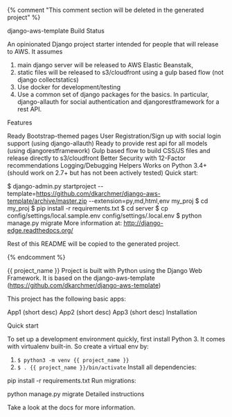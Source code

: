 {% comment "This comment section will be deleted in the generated project" %}

django-aws-template
Build Status

An opinionated Django project starter intended for people that will release to AWS. It assumes
1) main django server will be released to AWS Elastic Beanstalk,
2) static files will be released to s3/cloudfront using a gulp based flow (not django collectstatics)
2) Use docker for development/testing
3) Use a common set of django packages for the basics. In particular, django-allauth for social authentication
and djangorestframework for a rest API.

Features

Ready Bootstrap-themed pages
User Registration/Sign up with social login support (using django-allauth)
Ready to provide rest api for all models (using djangorestframework)
Gulp based flow to build CSS/JS files and release directly to s3/cloudfront
Better Security with 12-Factor recommendations
Logging/Debugging Helpers
Works on Python 3.4+ (should work on 2.7+ but has not been actively tested)
Quick start:

$ django-admin.py startproject --template=https://github.com/dkarchmer/django-aws-template/archive/master.zip --extension=py,md,html,env my_proj
$ cd my_proj
$ pip install -r requirements.txt
$ cd server
$ cp config/settings/local.sample.env config/settings/.local.env
$ python manage.py migrate
More information at: http://django-edge.readthedocs.org/

Rest of this README will be copied to the generated project.

{% endcomment %}

{{ project_name }}
Project is built with Python using the Django Web Framework.
It is based on the django-aws-template (https://github.com/dkarchmer/django-aws-template)

This project has the following basic apps:

App1 (short desc)
App2 (short desc)
App3 (short desc)
Installation

Quick start

To set up a development environment quickly, first install Python 3. It comes with virtualenv built-in. So create a virtual env by:

1. `$ python3 -m venv {{ project_name }}`
2. `$ . {{ project_name }}/bin/activate`
Install all dependencies:

pip install -r requirements.txt
Run migrations:

python manage.py migrate
Detailed instructions

Take a look at the docs for more information.
